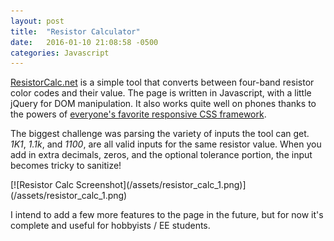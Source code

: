 ```yaml
---
layout: post
title:  "Resistor Calculator"
date:   2016-01-10 21:08:58 -0500
categories: Javascript
---
```


[ResistorCalc.net](http://www.resistorcalc.net) is a simple tool that converts between four-band resistor color codes and their value. The page is written in Javascript, with a little jQuery for DOM manipulation. It also works quite well on phones thanks to the powers of [everyone's favorite responsive CSS framework](http://getbootstrap.com).

The biggest challenge was parsing the variety of inputs the tool can get. *1K1*, *1.1k*, and *1100*, are all valid inputs for the same resistor value. When you add in extra decimals, zeros, and the optional tolerance portion, the input becomes tricky to sanitize!

<div class='image-container'>
[![Resistor Calc Screenshot](/assets/resistor_calc_1.png)](/assets/resistor_calc_1.png)
</div>

I intend to add a few more features to the page in the future, but for now it's complete and useful for hobbyists / EE students.
